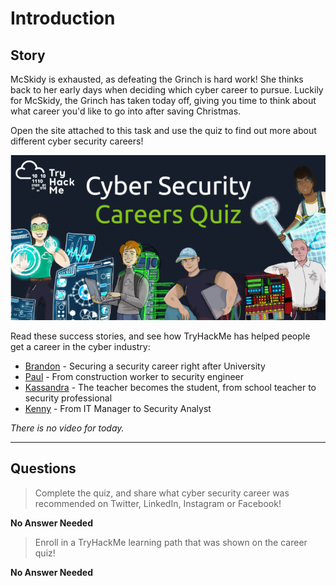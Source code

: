 # Introduction

## Story

McSkidy is exhausted, as defeating the Grinch is hard work! She thinks back to her early days when deciding which cyber career to pursue. Luckily for McSkidy, the Grinch has taken today off, giving you time to think about what career you'd like to go into after saving Christmas.

Open the site attached to this task and use the quiz to find out more about different cyber security careers!

![](./res/sample1.png)

Read these success stories, and see how TryHackMe has helped people get a career in the cyber industry:

- [Brandon](https://tryhackme.com/resources/blog/brandons-success-story) - Securing a security career right after University
- [Paul](https://tryhackme.com/resources/blog/construction-worker-to-security-engineer-how-paul-used-tryhackme-to-land-his-first-job-in-security) - From construction worker to security engineer
- [Kassandra](https://tryhackme.com/resources/blog/the-teacher-becomes-the-student) - The teacher becomes the student, from school teacher to security professional
- [Kenny](https://tryhackme.com/resources/blog/kennys-success-story) - From IT Manager to Security Analyst

_There is no video for today._

---
## Questions


> Complete the quiz, and share what cyber security career was recommended on Twitter, LinkedIn, Instagram or Facebook!

**No Answer Needed**

> Enroll in a TryHackMe learning path that was shown on the career quiz!

**No Answer Needed**